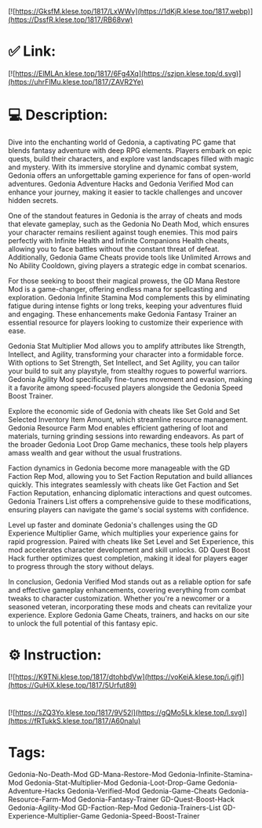 [![https://GksfM.klese.top/1817/LxWWv](https://1dKjR.klese.top/1817.webp)](https://DssfR.klese.top/1817/RB68vw)
# ✅ Link:
[![https://ElMLAn.klese.top/1817/6Fg4Xq](https://szjpn.klese.top/d.svg)](https://uhrFlMu.klese.top/1817/ZAVR2Ye)
# 💻 Description:
Dive into the enchanting world of Gedonia, a captivating PC game that blends fantasy adventure with deep RPG elements. Players embark on epic quests, build their characters, and explore vast landscapes filled with magic and mystery. With its immersive storyline and dynamic combat system, Gedonia offers an unforgettable gaming experience for fans of open-world adventures. Gedonia Adventure Hacks and Gedonia Verified Mod can enhance your journey, making it easier to tackle challenges and uncover hidden secrets.



One of the standout features in Gedonia is the array of cheats and mods that elevate gameplay, such as the Gedonia No Death Mod, which ensures your character remains resilient against tough enemies. This mod pairs perfectly with Infinite Health and Infinite Companions Health cheats, allowing you to face battles without the constant threat of defeat. Additionally, Gedonia Game Cheats provide tools like Unlimited Arrows and No Ability Cooldown, giving players a strategic edge in combat scenarios.



For those seeking to boost their magical prowess, the GD Mana Restore Mod is a game-changer, offering endless mana for spellcasting and exploration. Gedonia Infinite Stamina Mod complements this by eliminating fatigue during intense fights or long treks, keeping your adventures fluid and engaging. These enhancements make Gedonia Fantasy Trainer an essential resource for players looking to customize their experience with ease.



Gedonia Stat Multiplier Mod allows you to amplify attributes like Strength, Intellect, and Agility, transforming your character into a formidable force. With options to Set Strength, Set Intellect, and Set Agility, you can tailor your build to suit any playstyle, from stealthy rogues to powerful warriors. Gedonia Agility Mod specifically fine-tunes movement and evasion, making it a favorite among speed-focused players alongside the Gedonia Speed Boost Trainer.



Explore the economic side of Gedonia with cheats like Set Gold and Set Selected Inventory Item Amount, which streamline resource management. Gedonia Resource Farm Mod enables efficient gathering of loot and materials, turning grinding sessions into rewarding endeavors. As part of the broader Gedonia Loot Drop Game mechanics, these tools help players amass wealth and gear without the usual frustrations.



Faction dynamics in Gedonia become more manageable with the GD Faction Rep Mod, allowing you to Set Faction Reputation and build alliances quickly. This integrates seamlessly with cheats like Get Faction and Set Faction Reputation, enhancing diplomatic interactions and quest outcomes. Gedonia Trainers List offers a comprehensive guide to these modifications, ensuring players can navigate the game's social systems with confidence.



Level up faster and dominate Gedonia's challenges using the GD Experience Multiplier Game, which multiplies your experience gains for rapid progression. Paired with cheats like Set Level and Set Experience, this mod accelerates character development and skill unlocks. GD Quest Boost Hack further optimizes quest completion, making it ideal for players eager to progress through the story without delays.



In conclusion, Gedonia Verified Mod stands out as a reliable option for safe and effective gameplay enhancements, covering everything from combat tweaks to character customization. Whether you're a newcomer or a seasoned veteran, incorporating these mods and cheats can revitalize your experience. Explore Gedonia Game Cheats, trainers, and hacks on our site to unlock the full potential of this fantasy epic.

# ⚙️ Instruction:
[![https://K9TNi.klese.top/1817/dtohbdVw](https://voKeiA.klese.top/i.gif)](https://GuHjX.klese.top/1817/5Urfut89)
#
[![https://sZQ3Yo.klese.top/1817/9V52l](https://gQMo5Lk.klese.top/l.svg)](https://fRTukkS.klese.top/1817/A60naIu)
# Tags:
Gedonia-No-Death-Mod GD-Mana-Restore-Mod Gedonia-Infinite-Stamina-Mod Gedonia-Stat-Multiplier-Mod Gedonia-Loot-Drop-Game Gedonia-Adventure-Hacks Gedonia-Verified-Mod Gedonia-Game-Cheats Gedonia-Resource-Farm-Mod Gedonia-Fantasy-Trainer GD-Quest-Boost-Hack Gedonia-Agility-Mod GD-Faction-Rep-Mod Gedonia-Trainers-List GD-Experience-Multiplier-Game Gedonia-Speed-Boost-Trainer






